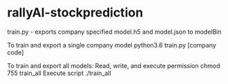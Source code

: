 # rallyAI-stockprediction

train.py - exports company specified model.h5 and model.json to modelBin

To train and export a single company model
  python3.6 train.py [company code]

To train and export all models:
  Read, write, and execute permission
    chmod 755 train_all
  Execute script
    ./train_all
 

